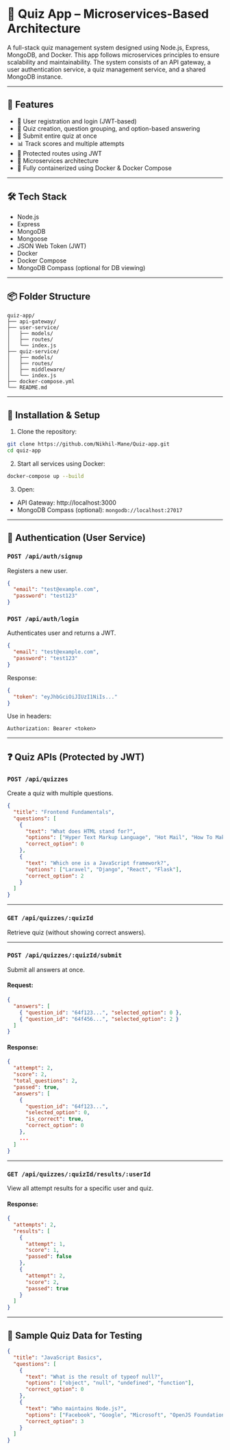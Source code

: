 # 🧠 Quiz App – Microservices-Based Architecture

A full-stack quiz management system designed using Node.js, Express, MongoDB, and Docker. This app follows microservices principles to ensure scalability and maintainability. The system consists of an API gateway, a user authentication service, a quiz management service, and a shared MongoDB instance.

---

## 🚀 Features

- 🧾 User registration and login (JWT-based)
- 🎯 Quiz creation, question grouping, and option-based answering
- 🧪 Submit entire quiz at once
- 📊 Track scores and multiple attempts
- 🔐 Protected routes using JWT
- 🧩 Microservices architecture
- 🐳 Fully containerized using Docker & Docker Compose

---

## 🛠 Tech Stack

- Node.js
- Express
- MongoDB
- Mongoose
- JSON Web Token (JWT)
- Docker
- Docker Compose
- MongoDB Compass (optional for DB viewing)

---

## 📦 Folder Structure

```
quiz-app/
├── api-gateway/
├── user-service/
│   ├── models/
│   ├── routes/
│   └── index.js
├── quiz-service/
│   ├── models/
│   ├── routes/
│   ├── middleware/
│   └── index.js
├── docker-compose.yml
└── README.md
```

---

## 🧰 Installation & Setup

1. Clone the repository:
```bash
git clone https://github.com/Nikhil-Mane/Quiz-app.git
cd quiz-app
```

2. Start all services using Docker:
```bash
docker-compose up --build
```

3. Open:
- API Gateway: http://localhost:3000
- MongoDB Compass (optional): `mongodb://localhost:27017`

---

## 🔐 Authentication (User Service)

### `POST /api/auth/signup`
Registers a new user.

```json
{
  "email": "test@example.com",
  "password": "test123"
}
```

### `POST /api/auth/login`
Authenticates user and returns a JWT.

```json
{
  "email": "test@example.com",
  "password": "test123"
}
```

Response:
```json
{
  "token": "eyJhbGciOiJIUzI1NiIs..."
}
```

Use in headers:
```
Authorization: Bearer <token>
```

---

## ❓ Quiz APIs (Protected by JWT)

### `POST /api/quizzes`
Create a quiz with multiple questions.

```json
{
  "title": "Frontend Fundamentals",
  "questions": [
    {
      "text": "What does HTML stand for?",
      "options": ["Hyper Text Markup Language", "Hot Mail", "How To Make Lasagna"],
      "correct_option": 0
    },
    {
      "text": "Which one is a JavaScript framework?",
      "options": ["Laravel", "Django", "React", "Flask"],
      "correct_option": 2
    }
  ]
}
```

---

### `GET /api/quizzes/:quizId`
Retrieve quiz (without showing correct answers).

---

### `POST /api/quizzes/:quizId/submit`
Submit all answers at once.

#### Request:
```json
{
  "answers": [
    { "question_id": "64f123...", "selected_option": 0 },
    { "question_id": "64f456...", "selected_option": 2 }
  ]
}
```

#### Response:
```json
{
  "attempt": 2,
  "score": 2,
  "total_questions": 2,
  "passed": true,
  "answers": [
    {
      "question_id": "64f123...",
      "selected_option": 0,
      "is_correct": true,
      "correct_option": 0
    },
    ...
  ]
}
```

---

### `GET /api/quizzes/:quizId/results/:userId`
View all attempt results for a specific user and quiz.

#### Response:
```json
{
  "attempts": 2,
  "results": [
    {
      "attempt": 1,
      "score": 1,
      "passed": false
    },
    {
      "attempt": 2,
      "score": 2,
      "passed": true
    }
  ]
}
```

---

## 🧪 Sample Quiz Data for Testing

```json
{
  "title": "JavaScript Basics",
  "questions": [
    {
      "text": "What is the result of typeof null?",
      "options": ["object", "null", "undefined", "function"],
      "correct_option": 0
    },
    {
      "text": "Who maintains Node.js?",
      "options": ["Facebook", "Google", "Microsoft", "OpenJS Foundation"],
      "correct_option": 3
    }
  ]
}
```